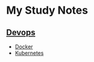 # My Study Notes

## [Devops](devops/README.md)
- [Docker](devops/docker/README.md)
- [Kubernetes](devops/kubernetes/README.md)

<!-- ## [Frameworks]()
- [Javascript]()
  - [Express]()
  - [GraphQL]()
  - [React]()
  - [React Native]()

## [Languages]()
- [Javascript]()
  - [Typescript]()
- [Python]()

## [Terminal]()
- [SSH]()
- [ZSH]()
  - [OH-MY-ZSH]() -->
